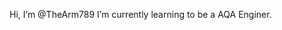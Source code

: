 Hi, I’m @TheArm789
I’m currently learning to be a AQA Enginer.



<!---
TheArm789/TheArm789 is a ✨ special ✨ repository because its `README.md` (this file) appears on your GitHub profile.
You can click the Preview link to take a look at your changes.
--->
